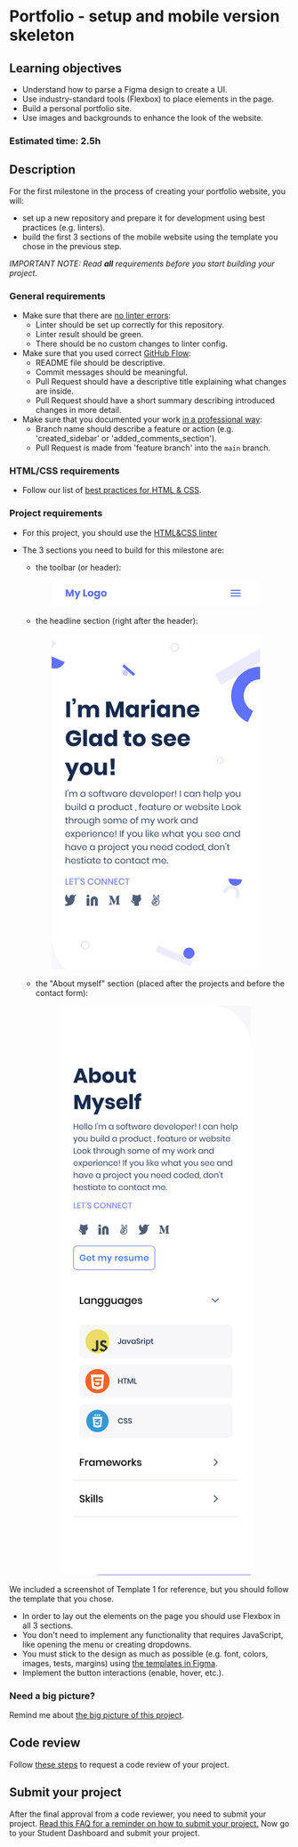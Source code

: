 # Portfolio - setup and mobile version skeleton

## Learning objectives
- Understand how to parse a Figma design to create a UI.
- Use industry-standard tools (Flexbox) to place elements in the page.
- Build a personal portfolio site.
- Use images and backgrounds to enhance the look of the website.

### Estimated time: 2.5h

## Description

For the first milestone in the process of creating your portfolio website, you will:

- set up a new repository and prepare it for development using best practices (e.g. linters).
- build the first 3 sections of the mobile website using the template you chose in the previous step.


*IMPORTANT NOTE: Read **all** requirements before you start building your project.*

### General requirements

- Make sure that there are [no linter errors](https://github.com/microverseinc/linters-config):
    - Linter should be set up correctly for this repository.
    - Linter result should be green.
    - There should be no custom changes to linter config.
- Make sure that you used correct [GitHub Flow](https://github.com/microverseinc/curriculum-transversal-skills/blob/main/git-github/articles/github_flow.md):
    - README file should be descriptive.
    - Commit messages should be meaningful.
    - Pull Request should have a descriptive title explaining what changes are inside.
    - Pull Request should have a short summary describing introduced changes in more detail.
- Make sure that you documented your work [in a professional way](https://github.com/microverseinc/curriculum-transversal-skills/blob/main/documentation/articles/professional_repo_rules.md):
    - Branch name should describe a feature or action (e.g. 'created_sidebar' or 'added_comments_section').
    - Pull Request is made from 'feature branch' into the `main` branch.


### HTML/CSS requirements

- Follow our list of [best practices for HTML & CSS](https://github.com/microverseinc/curriculum-html-css/blob/main/articles/html_css_best_practices.md).

### Project requirements
- For this project, you should use the [HTML&CSS linter](https://github.com/microverseinc/linters-config/tree/master/html-css)
- The 3 sections you need to build for this milestone are:

    - the toolbar (or header):
    <p align="center">
     <img src="./images/m1_setup/toolbar-mobile.png" alt="Toolbar" />
    </p>

    - the headline section (right after the header):
    <p align="center">
      <img src="./images/m1_setup/headline-mobile.png" alt="Headline" />
    </p>

    - the "About myself" section (placed after the projects and before the contact form):
    <p align="center">
      <img src="./images/m1_setup/about-myself-mobile.png" alt="About myself" />
    </p>
    
We included a screenshot of Template 1 for reference, but you should follow the template that you chose.
    
- In order to lay out the elements on the page you should use Flexbox in all 3 sections.
- You don't need to implement any functionality that requires JavaScript, like opening the menu or creating dropdowns.
- You must stick to the design as much as possible (e.g. font, colors, images, tests, margins) using [the templates in Figma](https://www.figma.com/file/l7SqJ3ZfkAKih9sFxvWSR4/Microverse-Student-Project-1?node-id=0%3A1).
- Implement the button interactions (enable, hover, etc.).

### Need a big picture?

Remind me about [the big picture of this project](./sneak_peek.md).

## Code review

Follow [these steps](https://github.com/microverseinc/curriculum-transversal-skills/blob/main/code-review/articles/how_to_ask_for_a_code_review.md) to request a code review of your project.

## Submit your project

After the final approval from a code reviewer, you need to submit your project.
[Read this FAQ for a reminder on how to submit your project.](https://microverse.zendesk.com/hc/en-us/articles/360061344234)
Now go to your Student Dashboard and submit your project.

 
